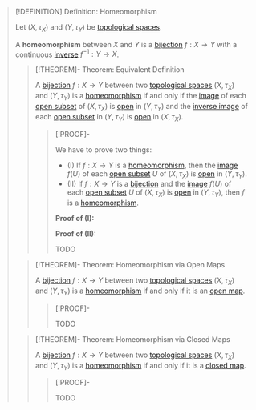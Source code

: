 >[!DEFINITION] Definition: Homeomorphism
>
>Let $(X, \tau_X)$ and $(Y,\tau_Y)$ be [topological spaces](../../Topological%20Spaces/Topological%20Space.md).
>
>A **homeomorphism** between $X$ and $Y$ is a [](../Continuity.md#^continuity) [bijection](../../../Analysis/Functions/Types%20of%20Functions/Bijection.md) $f: X \to Y$ with a continuous [inverse](../../../Analysis/Functions/Types%20of%20Functions/Inverse%20Function.md) $f^{-1}: Y \to X$.
>
>>[!THEOREM]- Theorem: Equivalent Definition
>>
>>A [bijection](../../../Analysis/Functions/Types%20of%20Functions/Bijection.md) $f: X \to Y$ between two [topological spaces](../../Topological%20Spaces/Topological%20Space.md) $(X, \tau_X)$ and $(Y, \tau_Y)$ is a [homeomorphism](Homeomorphism.md) if and only if the [image](../../../Analysis/Functions/Image%20of%20a%20Function.md) of each [open subset](../../Topological%20Spaces/Open%20Subset.md) of $(X, \tau_X)$ is [open](../../Topological%20Spaces/Open%20Subset.md) in $(Y, \tau_Y)$ and the [inverse image](../../../Analysis/Functions/Inverse%20Image.md) of each [open subset](../../Topological%20Spaces/Open%20Subset.md) in $(Y, \tau_Y)$ is [open](../../Topological%20Spaces/Open%20Subset.md) in $(X, \tau_X)$.
>>
>>>[!PROOF]-
>>>
>>>We have to prove two things:
>>>- (I) If $f: X \to Y$ is a [homeomorphism](Homeomorphism.md), then the [image](../../../Analysis/Functions/Image%20of%20a%20Function.md) $f(U)$ of each [open subset](../../Topological%20Spaces/Open%20Subset.md) $U$ of $(X, \tau_X)$ is [open](../../Topological%20Spaces/Open%20Subset.md) in $(Y, \tau_Y)$.
>>>- (II) If $f: X \to Y$ is a [bijection](../../../Analysis/Functions/Types%20of%20Functions/Bijection.md) and the [image](../../../Analysis/Functions/Image%20of%20a%20Function.md) $f(U)$ of each [open subset](../../Topological%20Spaces/Open%20Subset.md) $U$ of $(X, \tau_X)$ is [open](../../Topological%20Spaces/Open%20Subset.md) in $(Y, \tau_Y)$, then $f$ is a [homeomorphism](Homeomorphism.md).
>>>
>>>**Proof of (I):**
>>>
>>>**Proof of (II):**
>>>
>>>TODO
>>>
>
>
>>[!THEOREM]- Theorem: Homeomorphism via Open Maps
>>
>>A [bijection](../../../Analysis/Functions/Types%20of%20Functions/Bijection.md) $f: X \to Y$ between two [topological spaces](../../Topological%20Spaces/Topological%20Space.md) $(X, \tau_X)$ and $(Y, \tau_Y)$ is a [homeomorphism](Homeomorphism.md) if and only if it is an [open map](../../Maps/Open%20Map.md).
>>
>>>[!PROOF]-
>>>
>>>TODO
>>>
>>
>
>>[!THEOREM]- Theorem: Homeomorphism via Closed Maps
>>
>>A [bijection](../../../Analysis/Functions/Types%20of%20Functions/Bijection.md) $f: X \to Y$ between two [topological spaces](../../Topological%20Spaces/Topological%20Space.md) $(X, \tau_X)$ and $(Y, \tau_Y)$ is a [homeomorphism](Homeomorphism.md) if and only if it is a [closed map](../../Maps/Closed%20Map.md).
>>
>>>[!PROOF]-
>>>
>>>TODO
>>>
>>
>